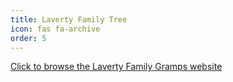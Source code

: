 ```yaml
---
title: Laverty Family Tree
icon: fas fa-archive
order: 5
---
```



[Click to browse the Laverty Family Gramps website](/laverty-family-tree/individuals.html)